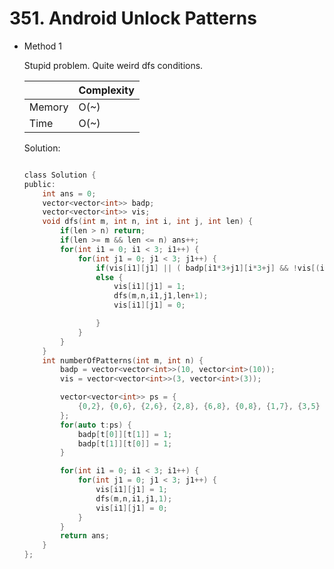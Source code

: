 # 351. Android Unlock Patterns 
- Method 1

    Stupid problem. Quite weird dfs conditions.

    | |   Complexity  |
    | ----------- | ----------- | 
    |  Memory     | O(~) | 
    |      Time       |  O(~) | 


    Solution:

    ``` h

    class Solution {
    public:
        int ans = 0;
        vector<vector<int>> badp;
        vector<vector<int>> vis;
        void dfs(int m, int n, int i, int j, int len) {
            if(len > n) return;
            if(len >= m && len <= n) ans++;
            for(int i1 = 0; i1 < 3; i1++) {
                for(int j1 = 0; j1 < 3; j1++) {
                    if(vis[i1][j1] || ( badp[i1*3+j1][i*3+j] && !vis[(i1+i)/2][(j1+j)/2])) continue;
                    else {
                        vis[i1][j1] = 1;
                        dfs(m,n,i1,j1,len+1);
                        vis[i1][j1] = 0;

                    } 
                }
            }
        }
        int numberOfPatterns(int m, int n) {
            badp = vector<vector<int>>(10, vector<int>(10));
            vis = vector<vector<int>>(3, vector<int>(3));

            vector<vector<int>> ps = {
                {0,2}, {0,6}, {2,6}, {2,8}, {6,8}, {0,8}, {1,7}, {3,5}
            };
            for(auto t:ps) {
                badp[t[0]][t[1]] = 1;
                badp[t[1]][t[0]] = 1;
            }

            for(int i1 = 0; i1 < 3; i1++) {
                for(int j1 = 0; j1 < 3; j1++) {
                    vis[i1][j1] = 1;
                    dfs(m,n,i1,j1,1);
                    vis[i1][j1] = 0;
                }
            }
            return ans;
        }
    };

    ```

<!-- - Method 2

    This is another method.

    | |   Complexity  |
    | ----------- | ----------- | 
    |  Memory     | O(n) | 
    |      Time       |  O(n) | 


    Solution:

    ``` h



    ```

- Additional Knowledge:
       
    Here are some additional knowledge.



<br> -->